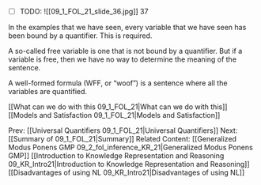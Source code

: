 ﻿- [ ] TODO:
![[09_1_FOL_21_slide_36.jpg]]
37


In the examples that we have seen, every variable that we have seen has been bound by a quantifier. This is required.

A so-called free variable is one that is not bound by a quantifier. But if a variable is free, then we have no way to determine the meaning of the sentence.

A well-formed formula (WFF, or “woof”) is a sentence where all the variables are quantified.


[[What can we do with this 09_1_FOL_21|What can we do with this]]
[[Models and Satisfaction 09_1_FOL_21|Models and Satisfaction]]

Prev: [[Universal Quantifiers 09_1_FOL_21|Universal Quantifiers]]
Next: [[Summary of 09_1_FOL_21|Summary]]
Related Content:
[[Generalized Modus Ponens GMP 09_2_fol_inference_KR_21|Generalized Modus Ponens GMP]]
[[Introduction to Knowledge Representation and Reasoning 09_KR_Intro21|Introduction to Knowledge Representation and Reasoning]]
[[Disadvantages of using NL 09_KR_Intro21|Disadvantages of using NL]]